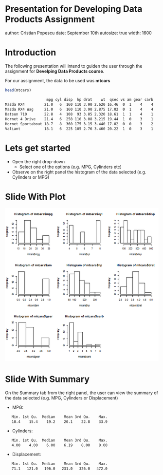 Presentation for Developing Data Products Assignment
========================================================
author: Cristian Popescu
date: September 10th 
autosize: true
width: 1600

Introduction
========================================================

The following presentation will intend to guiden the user through the assignment for **Develping Data Products course**.

For our assignment, the data to be used was **mtcars**


```r
head(mtcars)
```

```
                   mpg cyl disp  hp drat    wt  qsec vs am gear carb
Mazda RX4         21.0   6  160 110 3.90 2.620 16.46  0  1    4    4
Mazda RX4 Wag     21.0   6  160 110 3.90 2.875 17.02  0  1    4    4
Datsun 710        22.8   4  108  93 3.85 2.320 18.61  1  1    4    1
Hornet 4 Drive    21.4   6  258 110 3.08 3.215 19.44  1  0    3    1
Hornet Sportabout 18.7   8  360 175 3.15 3.440 17.02  0  0    3    2
Valiant           18.1   6  225 105 2.76 3.460 20.22  1  0    3    1
```



Lets get started
========================================================


- Open the right drop-down 
  - Select one of the options (e.g. MPG, Cylinders etc)
- Observe on the right panel the histogram of the data selected (e.g. Cylinders or MPG)


Slide With Plot
========================================================

![plot of chunk unnamed-chunk-2](presentation-figure/unnamed-chunk-2.png) 

Slide With Summary
========================================================

On the Summary tab from the right panel, the user can view the summary of the data selected (e.g. MPG, Cylinders or Displacement)
- MPG:

```
   Min. 1st Qu.  Median    Mean 3rd Qu.    Max. 
   10.4    15.4    19.2    20.1    22.8    33.9 
```
  - Cylinders:

```
   Min. 1st Qu.  Median    Mean 3rd Qu.    Max. 
   4.00    4.00    6.00    6.19    8.00    8.00 
```
  - Displacement:

```
   Min. 1st Qu.  Median    Mean 3rd Qu.    Max. 
   71.1   121.0   196.0   231.0   326.0   472.0 
```
